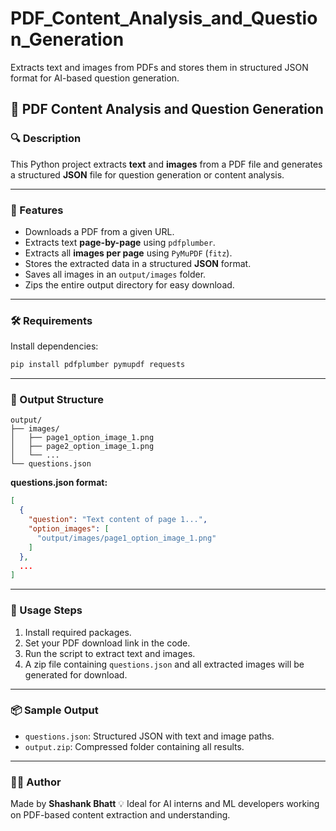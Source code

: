 # PDF_Content_Analysis_and_Question_Generation
Extracts text and images from PDFs and stores them in structured JSON format for AI-based question generation.

## 📄 PDF Content Analysis and Question Generation

### 🔍 Description

This Python project extracts **text** and **images** from a PDF file and generates a structured **JSON** file for question generation or content analysis.

---

### 🚀 Features

* Downloads a PDF from a given URL.
* Extracts text **page-by-page** using `pdfplumber`.
* Extracts all **images per page** using `PyMuPDF` (`fitz`).
* Stores the extracted data in a structured **JSON** format.
* Saves all images in an `output/images` folder.
* Zips the entire output directory for easy download.

---

### 🛠️ Requirements

Install dependencies:

```bash
pip install pdfplumber pymupdf requests
```

---

### 📁 Output Structure

```
output/
├── images/
│   ├── page1_option_image_1.png
│   ├── page2_option_image_1.png
│   └── ...
└── questions.json
```

**questions.json format:**

```json
[
  {
    "question": "Text content of page 1...",
    "option_images": [
      "output/images/page1_option_image_1.png"
    ]
  },
  ...
]
```

---

### 📌 Usage Steps

1. Install required packages.
2. Set your PDF download link in the code.
3. Run the script to extract text and images.
4. A zip file containing `questions.json` and all extracted images will be generated for download.

---

### 📦 Sample Output

* `questions.json`: Structured JSON with text and image paths.
* `output.zip`: Compressed folder containing all results.

---

### 👨‍💻 Author

Made by **Shashank Bhatt**
💡 Ideal for AI interns and ML developers working on PDF-based content extraction and understanding.

